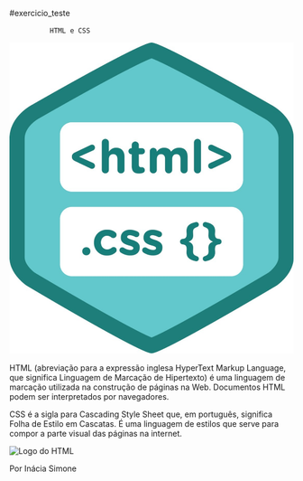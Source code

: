  #exercicio_teste 

              HTML e CSS 

 ![Logo do Htmle do CSS](./imagem/img0.jpg)

 

 HTML (abreviação para a expressão inglesa HyperText Markup Language, que significa Linguagem de Marcação de Hipertexto) é uma linguagem de marcação utilizada na construção de páginas na Web. Documentos HTML podem ser interpretados por navegadores.
<b></b>

 CSS é a sigla para Cascading Style Sheet que, em português, significa Folha de Estilo em Cascatas. É uma linguagem de estilos que serve para compor a parte visual das páginas na internet.  
<b></b>

![Logo do HTML](./imagem/img_0)

 <b></b>

 Por Inácia Simone



 
 
     


   
